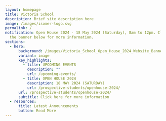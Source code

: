 ```yaml
---
layout: homepage
title: Victoria School
description: Brief site description here
image: /images/isomer-logo.svg
permalink: /
notification: Open House 2024 - 18 May 2024 (Saturday), 8am to 12pm. Click on
  the banner below for more information.
sections:
  - hero:
      background: /images/Victoria_School_Open_House_2024_Website_Banner_.jpg
      variant: image
      key_highlights:
        - title: UPCOMING EVENTS
          description: ""
          url: /upcoming-events/
        - title: OPEN HOUSE 2024
          description: 18 MAY 2024 (SATURDAY)
          url: /prospective-students/openhouse-2024/
      url: /prospective-students/openhouse-2024/
      subtitle: Click here for more information
  - resources:
      title: Latest Announcements
      button: Read More
---
```


